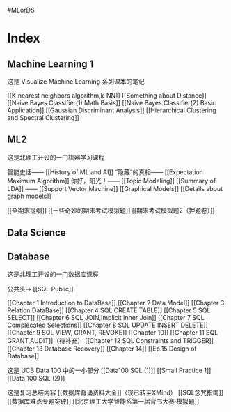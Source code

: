 #MLorDS

# Index

## Machine Learning 1
这是 Visualize Machine Learning 系列课本的笔记

[[K-nearest neighbors algorithm,k-NN]]
[[Something about Distance]]
[[Naive Bayes Classifier(1)  Math Basis]]
[[Naive Bayes Classifier(2) Basic Application]]
[[Gaussian Discriminant Analysis]] 
[[Hierarchical Clustering and Spectral Clustering]]

## ML2
这是北理工开设的一门机器学习课程

智能史话—— [[History of ML and AI]]
“隐藏“的真相—— [[Expectation Maximum Algorithm]]
你好，阳光！—— [[Topic Modeling]]    [[Summary of LDA]]
—— [[Support Vector Machine]]
[[Graphical Models]] [[Details about graph models]]



[[全期末提纲]]
[[一些奇妙的期末考试模拟题]]
[[期末考试模拟题2（押题卷）]]




## Data Science


## Database
这是北理工开设的一门数据库课程

公共头-> [[SQL Public]]


[[Chapter 1 Introduction to DataBase]]
[[Chapter 2 Data Model]]
[[Chapter 3 Relation DataBase]]
[[Chapter 4 SQL CREATE TABLE]]
[[Chapter 5 SQL SELECT]]
[[Chapter 6 SQL JOIN,Implicit Inner Join]]
[[Chapter 7 SQL Complecated Selections]]
[[Chapter 8 SQL UPDATE INSERT DELETE]]
[[Chapter 9 SQL VIEW, GRANT, REVOKE]]
[[Chapter 10]]
[[Chapter 11 SQL GRANT,AUDIT]]（待补充）
[[Chapter 12  SQL Constraints and TRIGGER]]
[[Chapter 13 Database Recovery]]
[[Chapter 14]]
[[Ep.15 Design of Database]]

 
这是 UCB Data 100 中的一小部分
[[Data100 SQL (1)]]
[[Small Practice 1]]
[[Data 100 SQL (2)]]

这是复习总结内容
[[数据库背诵资料大全]]（现已转至XMind）
[[SQL念咒指南]]
[[数据库难点专题突破]]
[[北京理工大学智能系第一届背书大赛·模拟题]]


       